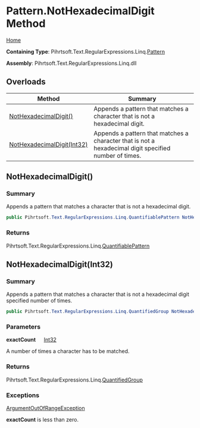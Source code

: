 # Pattern\.NotHexadecimalDigit Method

[Home](../../../../../../README.md)

**Containing Type**: Pihrtsoft\.Text\.RegularExpressions\.Linq\.[Pattern](../README.md)

**Assembly**: Pihrtsoft\.Text\.RegularExpressions\.Linq\.dll

## Overloads

| Method | Summary |
| ------ | ------- |
| [NotHexadecimalDigit()](#Pihrtsoft_Text_RegularExpressions_Linq_Pattern_NotHexadecimalDigit) | Appends a pattern that matches a character that is not a hexadecimal digit\. |
| [NotHexadecimalDigit(Int32)](#Pihrtsoft_Text_RegularExpressions_Linq_Pattern_NotHexadecimalDigit_System_Int32_) | Appends a pattern that matches a character that is not a hexadecimal digit specified number of times\. |

## NotHexadecimalDigit\(\) <a name="Pihrtsoft_Text_RegularExpressions_Linq_Pattern_NotHexadecimalDigit"></a>

### Summary

Appends a pattern that matches a character that is not a hexadecimal digit\.

```csharp
public Pihrtsoft.Text.RegularExpressions.Linq.QuantifiablePattern NotHexadecimalDigit()
```

### Returns

Pihrtsoft\.Text\.RegularExpressions\.Linq\.[QuantifiablePattern](../../QuantifiablePattern/README.md)

## NotHexadecimalDigit\(Int32\) <a name="Pihrtsoft_Text_RegularExpressions_Linq_Pattern_NotHexadecimalDigit_System_Int32_"></a>

### Summary

Appends a pattern that matches a character that is not a hexadecimal digit specified number of times\.

```csharp
public Pihrtsoft.Text.RegularExpressions.Linq.QuantifiedGroup NotHexadecimalDigit(int exactCount)
```

### Parameters

**exactCount** &emsp; [Int32](https://docs.microsoft.com/en-us/dotnet/api/system.int32)

A number of times a character has to be matched\.

### Returns

Pihrtsoft\.Text\.RegularExpressions\.Linq\.[QuantifiedGroup](../../QuantifiedGroup/README.md)

### Exceptions

[ArgumentOutOfRangeException](https://docs.microsoft.com/en-us/dotnet/api/system.argumentoutofrangeexception)

**exactCount** is less than zero\.


